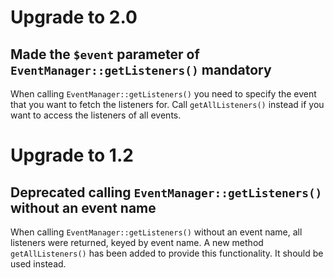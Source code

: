 # Upgrade to 2.0

## Made the `$event` parameter of `EventManager::getListeners()` mandatory

When calling `EventManager::getListeners()` you need to specify the event that
you want to fetch the listeners for. Call `getAllListeners()` instead if you
want to access the listeners of all events.

# Upgrade to 1.2

## Deprecated calling `EventManager::getListeners()` without an event name

When calling `EventManager::getListeners()` without an event name, all
listeners were returned, keyed by event name. A new method `getAllListeners()`
has been added to provide this functionality. It should be used instead.
